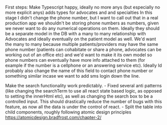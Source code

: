 First steps:
Make Typescript happy, ideally no more anys (but especially no more explicit anys)
adds types for advocates and and specialties
In this stage I didn't change the phone number, but I want to call out that in a real production app we shouldn't be storing phone numbers as numbers, given we never want to do any numerical operations on them. Ideally they should be a separate model in the DB with a many to many relationship with Advocates and ideally eventually on the patient model as well. We'd want the many to many because multiple patients/providers may have the same phone number (patients can cohabitate or share a phone, advocates can be working out of an office etc) and we'd want to make it its own model so phone numbers can eventually have more info attached to them (for example if the number is a cellphone or an answering service etc). Ideally Id probably also change the name of this field to contact phone number or something similar incase we want to add sms login down the line.

Make the search functionality work predictably. - Fixed several anti patterns (like changing the searchTerm to use all react state based logic, as opposed to setting the innerHtml etc), as well as changing the search box to be a controlled input. This should drastically reduce the number of bugs with this feature, as now all the data is under the control of react. - Split the table into child components, roughly following atomic design principles https://atomicdesign.bradfrost.com/chapter-2/
